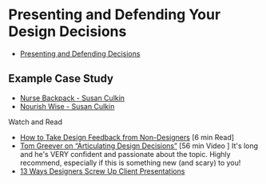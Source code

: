 # Presenting and Defending Your Design Decisions

* [Presenting and Defending Decisions](https://docs.google.com/presentation/d/11gtFvytav97czeL9NKFux0VsWolh2clF0HLBUVUr4H8/edit?usp=sharing)

## Example Case Study
* [Nurse Backpack - Susan Culkin](https://drive.google.com/file/d/14tMITdOn0xALg6OZxXbJ7rvL01oaEjl-/view)
* [Nourish Wise - Susan Culkin](https://docs.google.com/presentation/d/1Yo0EbWQRuhyisaT14Cs1QNsAWO-SMsBTIlcLM-SF8vk/present?slide=id.p)

Watch and Read
* [How to Take Design Feedback from Non-Designers](https://medium.com/ux-power-tools/how-to-take-design-feedback-from-non-designers-33a872750b43) [6 min Read]
* [Tom Greever on “Articulating Design Decisions”](https://vimeo.com/192270947) [56 min Video ]  It's long and he's VERY confident and passionate about the topic. Highly recommend, especially if this is something new (and scary) to you!
* [13 Ways Designers Screw Up Client Presentations](https://medium.com/@monteiro/13-ways-designers-screw-up-client-presentations-51aaee11e28c)